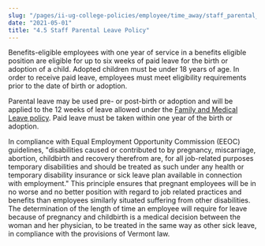 ```yaml
---
slug: "/pages/ii-ug-college-policies/employee/time_away/staff_parental_leave"
date: "2021-05-01"
title: "4.5 Staff Parental Leave Policy"
---
```


Benefits-eligible employees with one year of service in a benefits eligible position are eligible for up to six weeks of paid leave for the birth or adoption of a child. Adopted children must be under 18 years of age. In order to receive paid leave, employees must meet eligibility requirements prior to the date of birth or adoption.

Parental leave may be used pre- or post-birth or adoption and will be applied to the 12 weeks of leave allowed under the [Family and Medical Leave policy](http://www.middlebury.edu/about/handbook/employee/time_away/family_medical_leave). Paid leave must be taken within one year of the birth or adoption.  

In compliance with Equal Employment Opportunity Commission (EEOC) guidelines, "disabilities caused or contributed to by pregnancy, miscarriage, abortion, childbirth and recovery therefrom are, for all job-related purposes temporary disabilities and should be treated as such under any health or temporary disability insurance or sick leave plan available in connection with employment." This principle ensures that pregnant employees will be in no worse and no better position with regard to job related practices and benefits than employees similarly situated suffering from other disabilities. The determination of the length of time an employee will require for leave because of pregnancy and childbirth is a medical decision between the woman and her physician, to be treated in the same way as other sick leave, in compliance with the provisions of Vermont law.